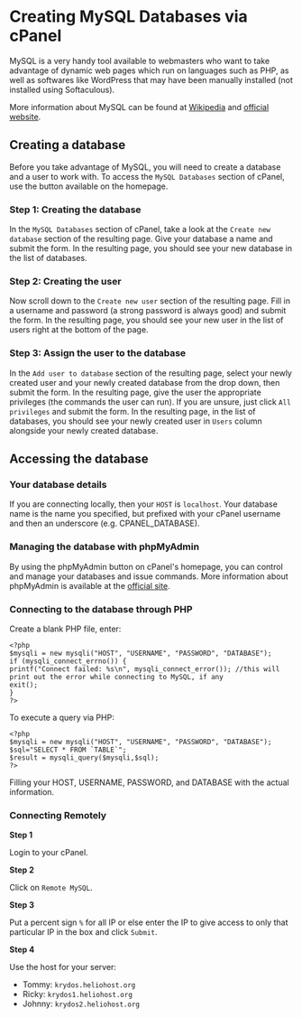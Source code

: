 # Creating MySQL Databases via cPanel

MySQL is a very handy tool available to webmasters who want to take advantage of dynamic web pages which run on languages such as PHP, as well as softwares like WordPress that may have been manually installed \(not installed using Softaculous\).

More information about MySQL can be found at [Wikipedia](https://en.wikipedia.org/wiki/MySQL) and [official website](https://www.mysql.com).

## Creating a database

Before you take advantage of MySQL, you will need to create a database and a user to work with. To access the `MySQL Databases` section of cPanel, use the button available on the homepage.

### Step 1: Creating the database

In the `MySQL Databases` section of cPanel, take a look at the `Create new database` section of the resulting page. Give your database a name and submit the form. In the resulting page, you should see your new database in the list of databases.

### Step 2: Creating the user

Now scroll down to the `Create new user` section of the resulting page. Fill in a username and password \(a strong password is always good\) and submit the form. In the resulting page, you should see your new user in the list of users right at the bottom of the page.

### Step 3: Assign the user to the database

In the `Add user to database` section of the resulting page, select your newly created user and your newly created database from the drop down, then submit the form. In the resulting page, give the user the appropriate privileges \(the commands the user can run\). If you are unsure, just click `All privileges` and submit the form. In the resulting page, in the list of databases, you should see your newly created user in `Users` column alongside your newly created database.

## Accessing the database

### Your database details

If you are connecting locally, then your `HOST` is `localhost`. Your database name is the name you specified, but prefixed with your cPanel username and then an underscore \(e.g. CPANEL\_DATABASE\).

### Managing the database with phpMyAdmin

By using the phpMyAdmin button on cPanel's homepage, you can control and manage your databases and issue commands. More information about phpMyAdmin is available at the [official site](https://www.phpmyadmin.net).

### Connecting to the database through PHP

Create a blank PHP file, enter:

```text
<?php
$mysqli = new mysqli("HOST", "USERNAME", "PASSWORD", "DATABASE");
if (mysqli_connect_errno()) {
printf("Connect failed: %s\n", mysqli_connect_error()); //this will print out the error while connecting to MySQL, if any
exit();
}
?>
```

To execute a query via PHP:

```text
<?php
$mysqli = new mysqli("HOST", "USERNAME", "PASSWORD", "DATABASE");
$sql="SELECT * FROM `TABLE`";
$result = mysqli_query($mysqli,$sql);
?>
```

Filling your HOST, USERNAME, PASSWORD, and DATABASE with the actual information.

### Connecting Remotely

**Step 1**

Login to your cPanel.

**Step 2**

Click on `Remote MySQL`.

**Step 3**

Put a percent sign `%` for all IP or else enter the IP to give access to only that particular IP in the box and click `Submit`.

**Step 4**

Use the host for your server:

* Tommy: `krydos.heliohost.org`
* Ricky: `krydos1.heliohost.org`
* Johnny: `krydos2.heliohost.org`

